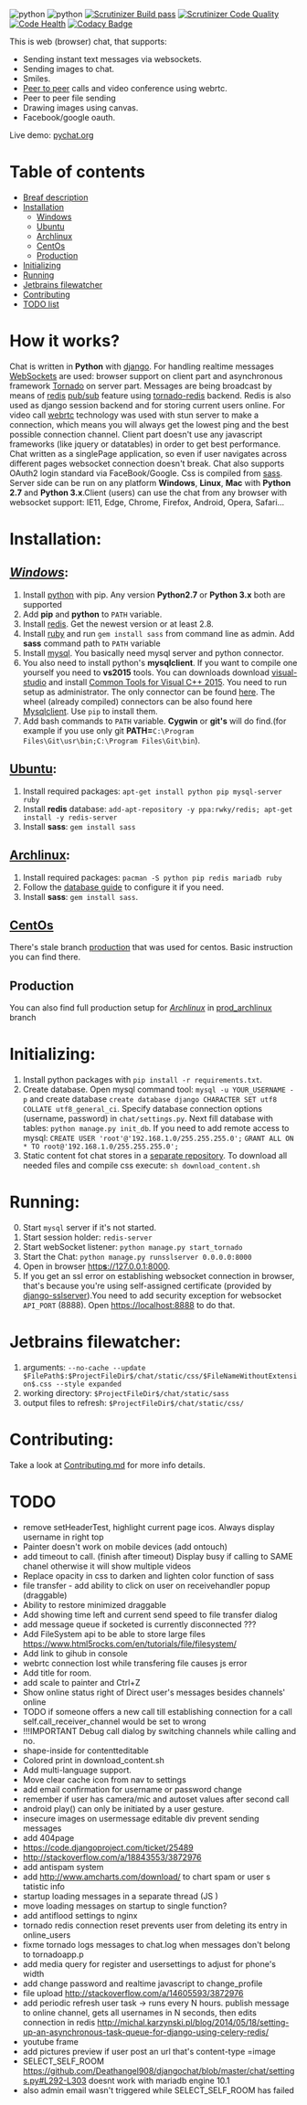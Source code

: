 ![python](https://img.shields.io/badge/python-2.7%2C%203.x-blue.svg) ![python](https://img.shields.io/badge/django-1.7--1.9-blue.svg) [![Scrutinizer Build pass](https://scrutinizer-ci.com/g/Deathangel908/djangochat/badges/build.png)](https://scrutinizer-ci.com/g/Deathangel908/djangochat) [![Scrutinizer Code Quality](https://scrutinizer-ci.com/g/Deathangel908/djangochat/badges/quality-score.png?b=master)](https://scrutinizer-ci.com/g/Deathangel908/djangochat/?branch=master) [![Code Health](https://landscape.io/github/Deathangel908/djangochat/master/landscape.svg?style=flat)](https://landscape.io/github/Deathangel908/djangochat/master) [![Codacy Badge](https://www.codacy.com/project/badge/b508fef8efba4a5f8b5e8411c0803af5)](https://www.codacy.com/public/nightmarequake/djangochat)

This is web (browser) chat, that supports:
 - Sending instant text messages via websockets.
 - Sending images to chat.
 - Smiles.
 - [Peer to peer](https://en.wikipedia.org/wiki/Peer-to-peer) calls and video conference using webrtc.
 - Peer to peer file sending
 - Drawing images using canvas.
 - Facebook/google oauth.

Live demo: [pychat.org](http://pychat.org/)

Table of contents
=================
  * [Breaf description](#how-it-works)
  * [Installation](#installation)
    * [Windows](#windows)
    * [Ubuntu](#ubuntu)
    * [Archlinux](#archlinux)
    * [CentOs](#centos)
    * [Production](#production)
  * [Initializing](#initializing)
  * [Running](#running)
  * [Jetbrains filewatcher](#jetbrains-filewatcher)
  * [Contributing](#contributing)
  * [TODO list](#todo)

How it works?
=============
Chat is written in **Python** with [django](https://www.djangoproject.com/). For handling realtime messages [WebSockets](https://en.wikipedia.org/wiki/WebSocket) are used: browser support on client part and asynchronous framework [Tornado](http://www.tornadoweb.org/) on server part. Messages are being broadcast by means of [redis](http://redis.io/) [pub/sub](http://en.wikipedia.org/wiki/Publish%E2%80%93subscribe_pattern) feature using [tornado-redis](https://github.com/leporo/tornado-redis) backend. Redis is also used as django session backend and for storing current users online.  For video call [webrtc](https://webrtc.org/) technology was used with stun server to make a connection, which means you will always get the lowest ping and the best possible connection channel. Client part doesn't use any javascript frameworks (like jquery or datatables) in order to get best performance. Chat written as a singlePage application, so even if user navigates across different pages websocket connection doesn't break. Chat also supports OAuth2 login standard via FaceBook/Google. Css is compiled from [sass](http://sass-lang.com/guide). Server side can be run on any platform **Windows**, **Linux**, **Mac** with **Python 2.7** and **Python 3.x**.Client (users) can use the chat from any browser with websocket support: IE11, Edge, Chrome, Firefox, Android, Opera, Safari...

Installation:
=============

*[Windows](https://www.microsoft.com/en-us/download/windows.aspx)*:
-------------------------------------------------------------------
 1. Install [python](https://www.python.org/downloads/) with pip. Any version **Python2.7** or **Python 3.x** both are supported
 2. Add **pip** and **python** to `PATH` variable.
 3. Install [redis](https://github.com/MSOpenTech/redis/releases). Get the newest version or at least 2.8.
 4. Install [ruby](http://rubyinstaller.org/) and run `gem install sass` from command line as admin. Add **sass** command path to `PATH` variable
 5. Install [mysql](http://dev.mysql.com/downloads/mysql/). You basically need mysql server and python connector. 
 6. You also need to install python's **mysqlclient**. If you want to compile one yourself you need to **vs2015** tools. You can downloads download [visual-studio](https://www.visualstudio.com/en-us/downloads/download-visual-studio-vs.aspx) and install [Common Tools for Visual C++ 2015](http://i.stack.imgur.com/J1aet.png). You need to run setup as administrator. The only connector can be found [here](http://dev.mysql.com/downloads/connector/python/). The wheel (already compiled) connectors can be also found here [Mysqlclient](http://www.lfd.uci.edu/~gohlke/pythonlibs/#mysqlclient). Use `pip` to install them.
 7. Add bash commands to `PATH` variable. **Cygwin** or **git's** will do find.(for example if you use only git **PATH=**`C:\Program Files\Git\usr\bin;C:\Program Files\Git\bin`). 

[Ubuntu](http://www.ubuntu.com/):
----------------------------------
 1. Install required packages: `apt-get install python pip mysql-server ruby`
 2. Install **redis** database: `add-apt-repository -y ppa:rwky/redis; apt-get install -y redis-server`
 3. Install **sass**: `gem install sass`

[Archlinux](https://www.archlinux.org/):
------------------------------------------
 1. Install required packages: `pacman -S python pip redis mariadb ruby`
 2. Follow the [database guide](https://wiki.archlinux.org/index.php/MySQL) to configure it if you need. 
 5. Install **sass**: `gem install sass`.

[CentOs](https://www.centos.org/)
---------------------------------------
There's stale branch [production](https://github.com/Deathangel908/djangochat/tree/production) that was used for centos. Basic instruction you can find there.

Production
----------
You can also find full production setup for *[Archlinux](https://www.archlinux.org/)* in [prod_archlinux](https://github.com/Deathangel908/djangochat/tree/prod_archlinux) branch
  
Initializing:
=============
 1. Install python packages with `pip install -r requirements.txt`. 
 2. Create database. Open mysql command tool: `mysql -u YOUR_USERNAME -p` and create database `create database django CHARACTER SET utf8 COLLATE utf8_general_ci`. Specify database connection options (username, password) in `chat/settings.py`. Next fill database with tables: `python manage.py init_db`. If you need to add remote access to mysql: `CREATE USER 'root'@'192.168.1.0/255.255.255.0';` `GRANT ALL ON * TO root@'192.168.1.0/255.255.255.0';`
 3. Static content fot chat stores in a [separate repository](https://github.com/Deathangel908/djangochat-config). To download all needed files and compile css execute: `sh download_content.sh`
 
Running:
========
 0. Start `mysql` server if it's not started. 
 1. Start session holder: `redis-server`
 2. Start webSocket listener: `python manage.py start_tornado`
 3. Start the Chat: `python manage.py runsslserver 0.0.0.0:8000`
 4. Open in browser [http**s**://127.0.0.1:8000](https://127.0.0.1:8000).
 5. If you get an ssl error on establishing websocket connection in browser, that's because you're using self-assigned certificate (provided by [django-sslserver](https://github.com/teddziuba/django-sslserver/blob/master/sslserver/certs/development.crt)).You need to add security exception for websocket `API_PORT` (8888). Open [https://localhost:8888](https://localhost:8888) to do that.

Jetbrains filewatcher:
=====================
 1. arguments: `--no-cache --update $FilePath$:$ProjectFileDir$/chat/static/css/$FileNameWithoutExtension$.css --style expanded`
 2. working directory: `$ProjectFileDir$/chat/static/sass`
 3. output files to refresh: `$ProjectFileDir$/chat/static/css/`
 
Contributing:
=============
Take a look at [Contributing.md](/CONTRIBUTING.md) for more info details.
 
TODO
====
* remove setHeaderTest, highlight current page icos. Always display username in right top
* Painter doesn't work on mobile devices (add ontouch)
* add timeout to call. (finish after timeout) Display busy if calling to SAME chanel otherwise it will show multiple videos
* Replace opacity in css to darken and lighten color function of sass
* file transfer - add ability to click on user on receivehandler popup (draggable)
* Ability to restore minimized draggable
* Add showing time left and current send speed to file transfer dialog
* add message queue if socketed is currently disconnected ???
* Add FileSystem api to be able to store large files https://www.html5rocks.com/en/tutorials/file/filesystem/
* Add link to gihub in console
* webrtc connection lost while transfering file causes js error
* Add title for room. 
* add scale to painter and Ctrl+Z
* Show online status right of Direct user's messages besides channels' online 
* TODO if someone offers a new call till establishing connection for a call self.call_receiver_channel would be set to wrong
* !!!IMPORTANT Debug call dialog by switching channels while calling and no.
* shape-inside for contentteditable 
* Colored print in download_content.sh
* Add multi-language support. 
* Move clear cache icon from nav to settings
* add email confirmation for username or password change
* remember if user has camera/mic and autoset values after second call
* android play() can only be initiated by a user gesture.
* insecure images on usermessage editable div prevent sending messages
* add 404page
* https://code.djangoproject.com/ticket/25489
* http://stackoverflow.com/a/18843553/3872976
* add antispam system
* add http://www.amcharts.com/download/ to chart spam or user s  tatistic info
* startup loading messages in a separate thread (JS )
* move loading messages on startup to single function? 
* add antiflood settings to nginx
* tornado redis connection reset prevents user from deleting its entry in online_users
* fixme tornado logs messages to chat.log when messages don't belong to tornadoapp.p
* add media query for register and usersettings to adjust for phone's width
* add change password and realtime javascript to change_profile
* file upload http://stackoverflow.com/a/14605593/3872976
* add periodic refresh user task -> runs every N hours. publish message to online channel, gets all usernames in N seconds, then edits connection in redis http://michal.karzynski.pl/blog/2014/05/18/setting-up-an-asynchronous-task-queue-for-django-using-celery-redis/ 
* youtube frame
* add pictures preview if user post an url that's content-type =image
* SELECT_SELF_ROOM  https://github.com/Deathangel908/djangochat/blob/master/chat/settings.py#L292-L303 doesnt work with mariadb engine 10.1
* also admin email wasn't triggered while SELECT_SELF_ROOM has failed
